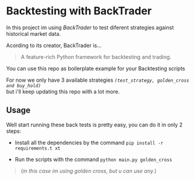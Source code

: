 # Backtesting with BackTrader

In this project im using *BackTrader* to test diferent strategies against historical market data.

Acording to its creator, BackTrader is...
> A feature-rich Python framework for backtesting and trading.

You can use this repo as boilerplate example for your Backtesting scripts

For now we only have 3 available strategies *`(test_strategy, golden_cross and buy_hold)`*\
but i'll keep updating this repo with a lot more.

## Usage

Well start running these back tests is pretty easy, you can do it in only 2 steps:

- Install all the dependencies by the command `pip install -r requirements.t xt`

- Run the scripts with the command `python main.py golden_cross` 
>(*in this case im using golden cross, but u can use any.*)

